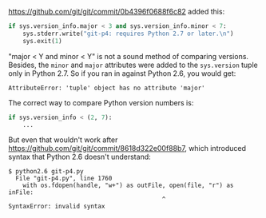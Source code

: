 <https://github.com/git/git/commit/0b4396f0688f6c82> added this:
```python
if sys.version_info.major < 3 and sys.version_info.minor < 7:
    sys.stderr.write("git-p4: requires Python 2.7 or later.\n")
    sys.exit(1)
```
"major < Y and minor < Y" is not a sound method of comparing versions.
Besides, the `minor` and `major` attributes were added to the `sys.version` tuple only in Python 2.7.
So if you ran in against Python 2.6, you would get:
```
AttributeError: 'tuple' object has no attribute 'major'
```

The correct way to compare Python version numbers is:
```python
if sys.version_info < (2, 7):
    ...
```

But even that wouldn't work after <https://github.com/git/git/commit/8618d322e00f88b7>,
which introduced syntax that Python 2.6 doesn't understand:
```console
$ python2.6 git-p4.py
  File "git-p4.py", line 1760
    with os.fdopen(handle, "w+") as outFile, open(file, "r") as inFile:
                                           ^
SyntaxError: invalid syntax
```
